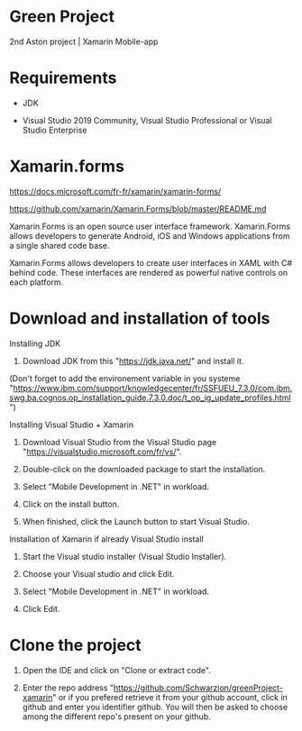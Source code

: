 # Green Project
2nd Aston project | Xamarin Mobile-app

# Requirements

- JDK

- Visual Studio 2019 Community, Visual Studio Professional or Visual Studio Enterprise

# Xamarin.forms

https://docs.microsoft.com/fr-fr/xamarin/xamarin-forms/

https://github.com/xamarin/Xamarin.Forms/blob/master/README.md

Xamarin.Forms is an open source user interface framework. Xamarin.Forms allows developers to generate Android, iOS and Windows applications from a single shared code base.

Xamarin.Forms allows developers to create user interfaces in XAML with C# behind code. These interfaces are rendered as powerful native controls on each platform.

# Download and installation of tools

Installing JDK 

1. Download JDK from this "https://jdk.java.net/" and install it.

(Don't forget to add the environement variable in you systeme "https://www.ibm.com/support/knowledgecenter/fr/SSFUEU_7.3.0/com.ibm.swg.ba.cognos.op_installation_guide.7.3.0.doc/t_op_ig_update_profiles.html")


Installing Visual Studio + Xamarin

1. Download Visual Studio from the Visual Studio page "https://visualstudio.microsoft.com/fr/vs/".

2. Double-click on the downloaded package to start the installation.

3. Select "Mobile Development in .NET" in workload.

4. Click on the install button.

5. When finished, click the Launch button to start Visual Studio.


Installation of Xamarin if already Visual Studio install

1. Start the Visual studio installer (Visual Studio Installer).

2. Choose your Visual studio and click Edit.

3. Select "Mobile Development in .NET" in workload.

4. Click Edit.


# Clone the project

1. Open the IDE and click on "Clone or extract code".

2. Enter the repo address "https://github.com/Schwarzion/greenProject-xamarin" or if you prefered retrieve it from your github account, click in github and enter you identifier github. You will then be asked to choose among the different repo's present on your github.

